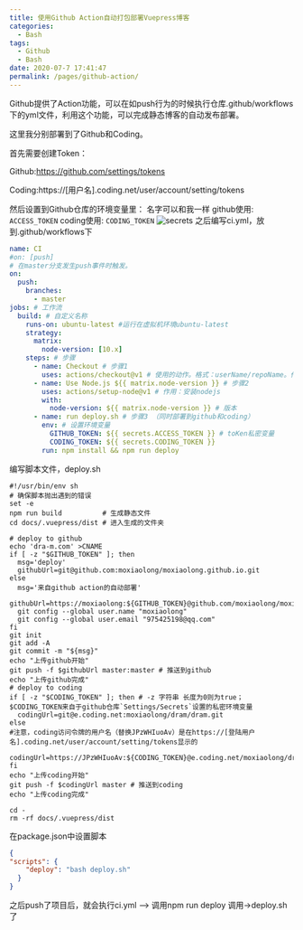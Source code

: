 ```yaml
---
title: 使用Github Action自动打包部署Vuepress博客
categories: 
  - Bash
tags: 
  - Github
  - Bash
date: 2020-07-7 17:41:47
permalink: /pages/github-action/
---
```

Github提供了Action功能，可以在如push行为的时候执行仓库.github/workflows下的yml文件，利用这个功能，可以完成静态博客的自动发布部署。
<!-- more -->

这里我分别部署到了Github和Coding。

首先需要创建Token：

Github:https://github.com/settings/tokens

Coding:https://[用户名].coding.net/user/account/setting/tokens

然后设置到Github仓库的环境变量里：
名字可以和我一样 github使用: ```ACCESS_TOKEN```  coding使用: ```CODING_TOKEN```
![secrets](~public/images/githubAction/secrets.png)
之后编写ci.yml，放到.github/workflows下
```yaml
name: CI
#on: [push]
# 在master分支发生push事件时触发。
on: 
  push:
    branches:
      - master
jobs: # 工作流
  build: # 自定义名称
    runs-on: ubuntu-latest #运行在虚拟机环境ubuntu-latest
    strategy:
      matrix:
        node-version: [10.x]
    steps: # 步骤
      - name: Checkout # 步骤1
        uses: actions/checkout@v1 # 使用的动作。格式：userName/repoName。作用：检出仓库，获取源码。 官方actions库：https://github.com/actions
      - name: Use Node.js ${{ matrix.node-version }} # 步骤2
        uses: actions/setup-node@v1 # 作用：安装nodejs
        with:
          node-version: ${{ matrix.node-version }} # 版本
      - name: run deploy.sh # 步骤3 （同时部署到github和coding）
        env: # 设置环境变量
          GITHUB_TOKEN: ${{ secrets.ACCESS_TOKEN }} # toKen私密变量
          CODING_TOKEN: ${{ secrets.CODING_TOKEN }}
        run: npm install && npm run deploy
```
编写脚本文件，deploy.sh
```shell script
#!/usr/bin/env sh
# 确保脚本抛出遇到的错误
set -e
npm run build          # 生成静态文件
cd docs/.vuepress/dist # 进入生成的文件夹

# deploy to github
echo 'dra-m.com' >CNAME
if [ -z "$GITHUB_TOKEN" ]; then
  msg='deploy'
  githubUrl=git@github.com:moxiaolong/moxiaolong.github.io.git
else
  msg='来自github action的自动部署'
  githubUrl=https://moxiaolong:${GITHUB_TOKEN}@github.com/moxiaolong/moxiaolong.github.io.git
  git config --global user.name "moxiaolong"
  git config --global user.email "975425198@qq.com"
fi
git init
git add -A
git commit -m "${msg}"
echo "上传github开始"
git push -f $githubUrl master:master # 推送到github
echo "上传github完成"
# deploy to coding
if [ -z "$CODING_TOKEN" ]; then # -z 字符串 长度为0则为true；$CODING_TOKEN来自于github仓库`Settings/Secrets`设置的私密环境变量
  codingUrl=git@e.coding.net:moxiaolong/dram/dram.git
else
#注意，coding访问令牌的用户名（替换JPzWHIuoAv）是在https://[登陆用户名].coding.net/user/account/setting/tokens显示的
  codingUrl=https://JPzWHIuoAv:${CODING_TOKEN}@e.coding.net/moxiaolong/dram/dram.git
fi
echo "上传coding开始"
git push -f $codingUrl master # 推送到coding
echo "上传coding完成"

cd -
rm -rf docs/.vuepress/dist
```
在package.json中设置脚本
```json
{
"scripts": {
    "deploy": "bash deploy.sh"
  }
}
```
之后push了项目后，就会执行ci.yml --> 调用npm run deploy  调用->deploy.sh 了
